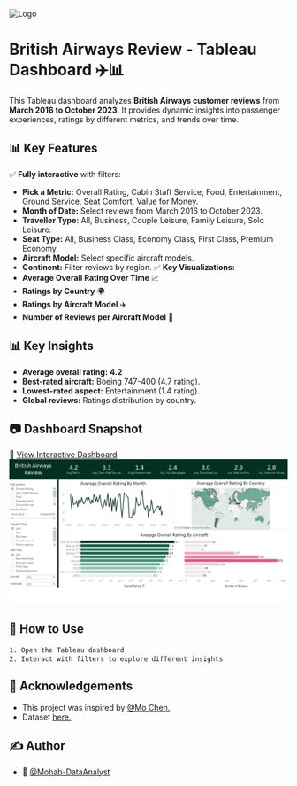
![Logo](https://c4.wallpaperflare.com/wallpaper/773/722/397/5bd3cd09e2d1d-wallpaper-preview.jpg)


# British Airways Review - Tableau Dashboard ✈️📊

This Tableau dashboard analyzes **British Airways customer reviews** from **March 2016 to October 2023**. It provides dynamic insights into passenger experiences, ratings by different metrics, and trends over time.



## 📊 Key Features
✅ **Fully interactive** with filters:  
- **Pick a Metric:** Overall Rating, Cabin Staff Service, Food, Entertainment, Ground Service, Seat Comfort, Value for Money.  
- **Month of Date:** Select reviews from March 2016 to October 2023.  
- **Traveller Type:** All, Business, Couple Leisure, Family Leisure, Solo Leisure.  
- **Seat Type:** All, Business Class, Economy Class, First Class, Premium Economy.  
- **Aircraft Model:** Select specific aircraft models.  
- **Continent:** Filter reviews by region. 
✅ **Key Visualizations:**  
- **Average Overall Rating Over Time** 📈  
- **Ratings by Country** 🌍  
- **Ratings by Aircraft Model** ✈️  
- **Number of Reviews per Aircraft Model** 🔢 
## 📊 Key Insights
- **Average overall rating:** **4.2**  
- **Best-rated aircraft:** Boeing 747-400 (4.7 rating).  
- **Lowest-rated aspect:** Entertainment (1.4 rating).  
- **Global reviews:** Ratings distribution by country.


## 📷 **Dashboard Snapshot**
🔗 [View Interactive Dashboard](https://public.tableau.com/views/BritishAirwaysReviewDashboard_17414443037110/BritishAirwaysReviewDashboard?:language=en-US&:sid=&:redirect=auth&:display_count=n&:origin=viz_share_link)
![Dashboard Preview](British%20Airways%20Dashboard.png)

## 📌 How to Use
    1. Open the Tableau dashboard
    2. Interact with filters to explore different insights
## 📎 Acknowledgements
- This project was inspired by [@Mo Chen.](https://youtu.be/KlAKAarfLRQ?si=_y4DUhEgVNLRBtqb)
- Dataset [here.](https://github.com/mochen862/tableau-end-to-end-portfolio-project)

## ✍️ Author
- 👤 [@Mohab-DataAnalyst](https://github.com/Mohab-DataAnalyst)
